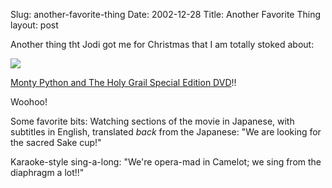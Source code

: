 Slug: another-favorite-thing
Date: 2002-12-28
Title: Another Favorite Thing
layout: post

Another thing tht Jodi got me for Christmas that I am totally stoked about:

<a href="http://www.amazon.com/exec/obidos/tg/detail/-/B00005O3VC/qid=1041057791/sr=8-1/ref=sr_8_1/102-1891287-3600946?v=glance&amp;s=dvd&amp;n=507846"><img align="center" border="0" class="at-xid-6a010534988cd3970b0120a5b35e58970c" src="http://steveivy.typepad.com/.a/6a010534988cd3970b0120a5b35e58970c-pi" /></a>

<a href="http://www.amazon.com/exec/obidos/tg/detail/-/B00005O3VC/qid=1041057791/sr=8-1/ref=sr_8_1/102-1891287-3600946?v=glance&amp;s=dvd&amp;n=507846">Monty Python and The Holy Grail Special Edition DVD</a>!!

Woohoo!

Some favorite bits: Watching sections of the movie in Japanese, with subtitles in English, translated <i>back</i> from the Japanese: &quot;We are looking for the sacred Sake cup!&quot;

Karaoke-style sing-a-long: &quot;We&#39;re opera-mad in Camelot; we sing from the diaphragm a lot!!&quot;
